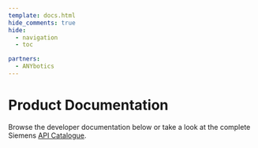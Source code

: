 ```yaml
---
template: docs.html
hide_comments: true
hide:
  - navigation
  - toc

partners:
  - ANYbotics
---
```


# Product Documentation

Browse the developer documentation below or take a look at the complete Siemens [API Catalogue](apis.md).
